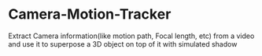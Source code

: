 # Camera-Motion-Tracker
Extract Camera information(like motion path, Focal length, etc) from a video and use it to superpose a 3D object on top of it with simulated shadow
